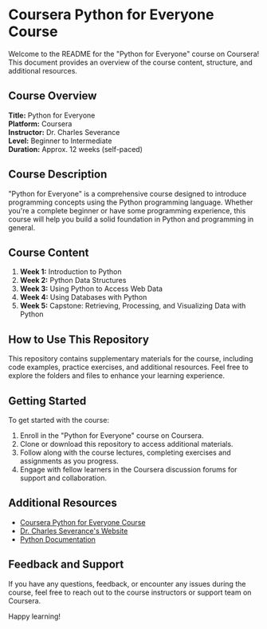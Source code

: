 # Coursera Python for Everyone Course

Welcome to the README for the "Python for Everyone" course on Coursera! This document provides an overview of the course content, structure, and additional resources.

## Course Overview

**Title:** Python for Everyone  
**Platform:** Coursera  
**Instructor:** Dr. Charles Severance  
**Level:** Beginner to Intermediate  
**Duration:** Approx. 12 weeks (self-paced)

## Course Description

"Python for Everyone" is a comprehensive course designed to introduce programming concepts using the Python programming language. Whether you're a complete beginner or have some programming experience, this course will help you build a solid foundation in Python and programming in general.

## Course Content

1. **Week 1:** Introduction to Python
2. **Week 2:** Python Data Structures
3. **Week 3:** Using Python to Access Web Data
4. **Week 4:** Using Databases with Python
5. **Week 5:** Capstone: Retrieving, Processing, and Visualizing Data with Python

## How to Use This Repository

This repository contains supplementary materials for the course, including code examples, practice exercises, and additional resources. Feel free to explore the folders and files to enhance your learning experience.

## Getting Started

To get started with the course:

1. Enroll in the "Python for Everyone" course on Coursera.
2. Clone or download this repository to access additional materials.
3. Follow along with the course lectures, completing exercises and assignments as you progress.
4. Engage with fellow learners in the Coursera discussion forums for support and collaboration.

## Additional Resources

- [Coursera Python for Everyone Course](https://www.coursera.org/specializations/python)
- [Dr. Charles Severance's Website](https://www.dr-chuck.com/)
- [Python Documentation](https://docs.python.org/)

## Feedback and Support

If you have any questions, feedback, or encounter any issues during the course, feel free to reach out to the course instructors or support team on Coursera.

Happy learning!

